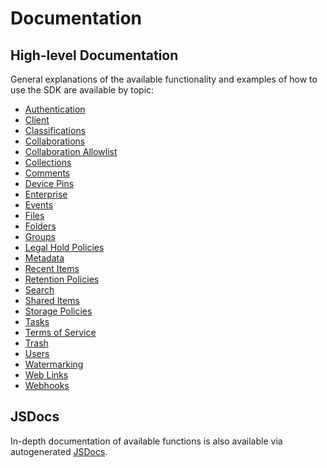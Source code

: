 # Documentation

## High-level Documentation

General explanations of the available functionality and examples of how to use
the SDK are available by topic:

* [Authentication](authentication.md)
* [Client](client.md)
* [Classifications](classifications.md)
* [Collaborations](collaborations.md)
* [Collaboration Allowlist](collaboration-allowlist.md)
* [Collections](collections.md)
* [Comments](comments.md)
* [Device Pins](device-pins.md)
* [Enterprise](enterprise.md)
* [Events](events.md)
* [Files](files.md)
* [Folders](folders.md)
* [Groups](groups.md)
* [Legal Hold Policies](legal-hold-policies.md)
* [Metadata](metadata.md)
* [Recent Items](recent-items.md)
* [Retention Policies](retention-policies.md)
* [Search](search.md)
* [Shared Items](shared-items.md)
* [Storage Policies](storage-policies.md)
* [Tasks](tasks.md)
* [Terms of Service](terms-of-service.md)
* [Trash](trash.md)
* [Users](users.md)
* [Watermarking](watermarking.md)
* [Web Links](web-links.md)
* [Webhooks](webhooks.md)

## JSDocs

In-depth documentation of available functions is also available via autogenerated
[JSDocs](https://rawgit.com/box/box-node-sdk/main/docs/jsdoc/index.html).
